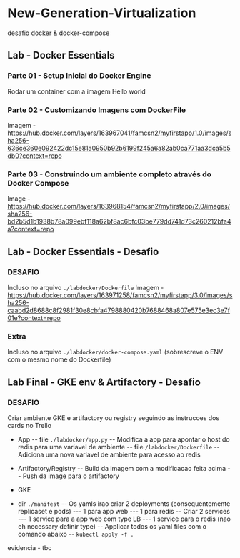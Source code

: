 # New-Generation-Virtualization
desafio docker &amp; docker-compose

## Lab - Docker Essentials
### Parte 01 - Setup Inicial do Docker Engine
Rodar um container com a imagem Hello world

### Parte 02 - Customizando Imagens com DockerFile
Imagem - https://hub.docker.com/layers/163967041/famcsn2/myfirstapp/1.0/images/sha256-636ce360e092422dc15e81a0950b92b6199f245a6a82ab0ca771aa3dca5b5db0?context=repo

### Parte 03 - Construindo um ambiente completo através do Docker Compose
Image - https://hub.docker.com/layers/163968154/famcsn2/myfirstapp/2.0/images/sha256-bd2b5d1b1938b78a099ebf118a62bf8ac6bfc03be779dd741d73c260212bfa4a?context=repo

## Lab - Docker Essentials - Desafio
### DESAFIO
Incluso no arquivo `./labdocker/Dockerfile`
Imagem - https://hub.docker.com/layers/163971258/famcsn2/myfirstapp/3.0/images/sha256-caabd2d8688c8f2981f30e8cbfa4798880420b7688468a807e575e3ec3e7f01e?context=repo

### Extra
Incluso no arquivo `./labdocker/docker-compose.yaml` (sobrescreve o ENV com o mesmo nome do Dockerfile)

## Lab Final - GKE env & Artifactory - Desafio
### DESAFIO
Criar ambiente GKE e artifactory ou registry seguindo as instrucoes dos cards no Trello

- App
-- file `./labdocker/app.py`
-- Modifica a app para apontar o host do redis para uma variavel de ambiente
-- file `/labdocker/Dockerfile`
-- Adiciona uma nova variavel de ambiente para acesso ao redis

- Artifactory/Registry
-- Build da imagem com a modificacao feita acima
-- Push da image para o artifactory

- GKE
- dir `./manifest`
-- Os yamls irao criar 2 deployments (consequentemente replicaset e pods)
--- 1 para app web
--- 1 para redis
-- Criar 2 services
--- 1 service para a app web com type LB
--- 1 service para o redis (nao eh necessary definir type)
-- Applicar todos os yaml files com o comando abaixo
-- `kubectl apply -f .`

evidencia - tbc
